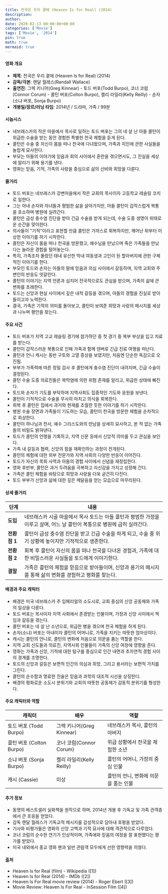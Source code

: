 ```yaml
---
title: 천국은 우리 곁에 (Heaven Is for Real) (2014)
description: 
author: 
date: 2020-02-13 00:00:00+00:00
categories: ['Movie']
tags: ['Movie', '2014']
pin: true
math: true
mermaid: true
---
```

#### 영화 개요

- **제목**: 천국은 우리 곁에 (Heaven Is for Real) (2014)  
- **감독/각본**: 랜달 월레스(Randall Wallace)  
- **출연진**: 그렉 키니어(Greg Kinnear) - 토드 버포(Todd Burpo), 코너 코럼(Connor Corum) - 콜턴 버포(Colton Burpo), 켈리 라일리(Kelly Reilly) - 손자(소냐 버포, Sonja Burpo)  
- **개봉일/장르/러닝 타임**: 2014년 / 드라마, 가족 / 99분  

#### 시놉시스

- 네브래스카의 작은 마을에서 목사로 일하는 토드 버포는 그의 네 살 난 아들 콜턴이 위급한 수술을 받는 동안 경험한 특별한 천국 체험을 듣게 된다.  
- 콜턴은 수술 중 자신이 몸을 떠나 천국에 다녀왔으며, 가족과 지인에 관한 사실들을 놀랍게 묘사한다.  
- 부모는 아들의 이야기에 믿음과 회의 사이에서 혼란을 겪으면서도, 그 진실을 세상에 알리기 위해 용기를 낸다.  
- 영화는 믿음, 기적, 가족의 사랑을 중심으로 삶의 신비와 희망을 다룬다.  

#### 줄거리

- 토드 버포는 네브래스카 강변마을에서 작은 교회의 목사이자 고등학교 레슬링 코치로 일한다.  
- 그는 아내 손자와 자녀들과 평범한 삶을 살아가지만, 아들 콜턴이 갑작스럽게 복통을 호소하며 병원에 실려간다.  
- 콜턴은 급성 충수염 진단을 받아 긴급 수술을 받게 되는데, 수술 도중 생명이 위태로운 순간을 맞이한다.  
- 의사들이 "기적"이라고 표현할 만큼 콜턴은 가까스로 회복하지만, 깨어난 뒤부터 이상한 이야기를 하기 시작한다.  
- 콜턴은 자신이 몸을 떠나 천국을 방문했고, 예수님을 만났으며 죽은 가족들을 만났다는 놀라운 경험을 털어놓는다.  
- 특히, 가족조차 몰랐던 태내 유산한 막내 여동생과 고인이 된 할아버지에 관한 구체적인 이야기를 한다.  
- 부모인 토드와 손자는 아들의 말에 믿음과 의심 사이에서 갈등하며, 지역 교회와 주변인의 반응도 엇갈린다.  
- 콜턴의 이야기는 지역 언론과 심지어 전국적으로도 관심을 받으며, 가족의 삶에 큰 변화를 초래한다.  
- 토드는 신앙과 현실 사이에서 깊은 내적 갈등을 겪으며, 아들의 경험을 진실로 받아들이고자 노력한다.  
- 결국, 가족은 기적의 의미를 돌아보고, 콜턴이 보여준 희망과 사랑의 메시지를 세상과 나누며 평안을 찾는다.  

#### 주요 사건

- 토드 버포가 지역 고교 레슬링 경기에 참가하던 중 첫 경기 중 복부 부상을 입고 치료를 받는다.  
- 콜턴이 갑작스러운 복통으로 인해 가족과 함께 덴버로 긴급 진료 여행을 떠난다.  
- 콜턴과 언니 캐시는 동반 구토와 고열 증상을 보였지만, 처음엔 단순한 독감으로 오진됨.  
- 부부가 가족력에 따른 정밀 검사 후 콜턴에게 충수염 진단이 내려지며, 긴급 수술이 결정된다.  
- 콜턴 수술 도중 의료진들은 복막염에 의한 위험 존재를 알리고, 위급한 상태에 빠진다.  
- 토드와 손자가 기도를 부탁하며 지역사회도 집중적인 기도와 응원을 보낸다.  
- 콜턴이 기적적으로 수술을 무사히 마치고 의식을 회복한다.  
- 회복 후 콜턴은 집에서 과거와 현재를 초월한 듯한 이야기를 하기 시작한다.  
- 병원 수술 장면과 가족들이 기도하는 모습, 콜턴이 천국을 방문한 체험을 순차적으로 회상한다.  
- 콜턴이 하나님과 천사, 예수 그리스도와의 만남을 상세히 묘사하고, 본 적 없는 가족들의 비밀도 밝혀낸다.  
- 토드가 콜턴의 언행을 기록하고, 지역 신문 등에서 신앙적 의미를 두고 관심을 보인다.  
- 가족 내 갈등과 협력, 신앙의 힘을 재확인하는 과정이 전개된다.  
- 콜턴의 체험에 대한 외부 전문가와 지역 사회의 다양한 반응이 이어진다.  
- 토드가 자신의 목회 사역과 아들의 경험 사이에서 신념을 재정립한다.  
- 영화 후반부, 콜턴은 과거 두려움을 극복하고 자신감을 가지고 성장해 간다.  
- 가족은 콜턴 체험을 바탕으로 희망과 사랑을 더욱 굳건히 다진다.  
- 토드 부부가 신앙과 삶에 대한 깊은 깨달음을 얻는 모습으로 마무리된다.  

#### 상세 줄거리

| **단계** | **내용** |
|----------|----------|
| **도입** | 네브래스카 시골 마을에서 목사 토드는 아들 콜턴과 평범한 가정을 이루고 살며, 어느 날 콜턴이 복통으로 병원에 급히 실려간다. |
| **전환점 1** | 콜턴이 급성 충수염 진단을 받고 긴급 수술을 하게 되고, 수술 중 위기 상황에 놓이지만 기적적으로 생존한다. |
| **전환점 2** | 회복 후 콜턴이 자신의 몸을 떠나 천국을 다녀온 경험과, 가족에 대한 비밀스러운 사실들을 토드에게 이야기한다. |
| **결말** | 가족은 콜턴의 체험을 믿음으로 받아들이며, 신앙과 용기의 메시지를 통해 삶의 변화를 경험하고 평화를 찾는다. |

#### 배경과 주요 캐릭터

- 배경은 미국 네브래스카 주 임페리얼의 소도시로, 교회 중심의 신앙 공동체와 가족의 일상을 다룬다.  
- 토드 버포는 목사이자 지역 사회에서 존경받는 인물이며, 가정과 신앙 사이에서 책임과 갈등을 겪는다.  
- 콜턴 버포는 네 살 난 소년으로, 위급한 병을 겪으며 천국 체험을 하게 된다.  
- 손자(소냐) 버포는 아내이자 콜턴의 어머니로, 가족을 지키는 따뜻한 엄마상이다.  
- 캐시는 콜턴의 언니로, 콜턴의 변화에 처음으로 의문을 품는 역할을 한다.  
- 지역 교회 신도들과 의료진, 지역사회 인물들이 가족의 신앙 여정에 영향을 준다.  
- 영화는 가족과 신앙, 기적에 대한 탐구를 중심으로 인간 내면과 초자연적 경험 사이의 경계를 조명한다.  
- 토드의 신앙과 갈등은 보편적 인간의 의심과 희망, 그리고 용서라는 보편적 가치를 그린다.  
- 콜턴의 순수함과 명료한 진술은 믿음과 과학의 대조적 시선을 상징한다.  
- 배경의 평화로운 소도시 분위기와 교회의 따뜻한 공동체가 감동적 분위기를 형성한다.  

#### 주요 캐릭터와 역할

| **캐릭터** | **배우** | **역할** |
|------------|----------|----------|
| 토드 버포 (Todd Burpo) | 그렉 키니어(Greg Kinnear) | 네브래스카 목사, 콜턴의 아버지 |
| 콜턴 버포 (Colton Burpo) | 코너 코럼(Connor Corum) | 위급 상황에서 천국을 체험한 소년 |
| 소냐 버포 (Sonja Burpo) | 켈리 라일리(Kelly Reilly) | 콜턴의 어머니, 가정의 중심 인물 |
| 캐시 (Cassie) | 미상 | 콜턴의 언니, 변화에 의문을 품는 인물 |

#### 추가 정보

- 동명의 베스트셀러 실화책을 원작으로 하며, 2014년 개봉 후 기독교 및 가족 관객층에서 큰 호응을 얻었다.  
- 감독 랜달 월레스가 기독교적 메시지를 감성적으로 담아내 호평을 받았다.  
- 기사와 비평가들은 영화의 신앙 고백과 기적 묘사에 대해 객관적으로 다루었다.  
- 코너 코럼의 순수한 연기가 인상적이며, 가족애와 믿음의 여정을 잘 표현했다는 평가를 받았다.  
- 미국 내외에서 종교 영화 팬과 일반 관람객 모두에게 선한 영향력을 끼쳤다.  

#### 출처

- Heaven Is for Real (film) - Wikipedia ([1])  
- Heaven Is for Real (2014) - IMDb ([2])  
- Heaven Is For Real movie review (2014) - Roger Ebert ([3])  
- Movie Review: Heaven Is For Real - InSession Film ([4])
